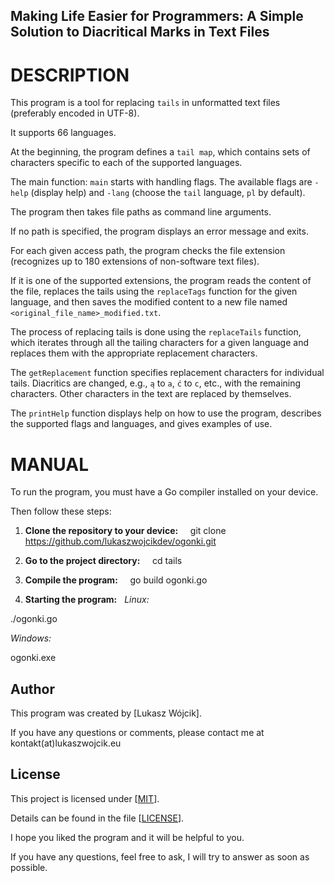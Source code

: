 ## Making Life Easier for Programmers: A Simple Solution to Diacritical Marks in Text Files ##

# DESCRIPTION

This program is a tool for replacing `tails` in unformatted text files (preferably encoded in UTF-8).

It supports 66 languages.

At the beginning, the program defines a `tail map`, which contains sets of characters specific to each of the supported languages.

The main function: `main` starts with handling flags. The available flags are `-help` (display help) and `-lang` <language> (choose the `tail` language, `pl` by default).

The program then takes file paths as command line arguments.

If no path is specified, the program displays an error message and exits.

For each given access path, the program checks the file extension (recognizes up to 180 extensions of non-software text files).

If it is one of the supported extensions, the program reads the content of the file, replaces the tails using the `replaceTags` function for the given language, and then saves the modified content to a new file named `<original_file_name>_modified.txt`.

The process of replacing tails is done using the `replaceTails` function, which iterates through all the tailing characters for a given language and replaces them with the appropriate replacement characters.

The `getReplacement` function specifies replacement characters for individual tails.
Diacritics are changed, e.g., `ą` to `a`, `ć` to `c`, etc., with the remaining characters.
Other characters in the text are replaced by themselves.

The `printHelp` function displays help on how to use the program, describes the supported flags and languages, and gives examples of use.

# MANUAL

To run the program, you must have a Go compiler installed on your device.

Then follow these steps:

1. **Clone the repository to your device:**
   
git clone https://github.com/lukaszwojcikdev/ogonki.git

2. **Go to the project directory:**
   
cd tails

4. **Compile the program:**
   
go build ogonki.go

4. **Starting the program:**
     
*Linux:*

./ogonki.go

*Windows:*

ogonki.exe

## Author

This program was created by [Lukasz Wójcik].

If you have any questions or comments, please contact me at kontakt(at)lukaszwojcik.eu

## License

This project is licensed under [[MIT](https://opensource.org/license/mit/)].

Details can be found in the file [[LICENSE](https://github.com/lukaszwojcikdev/ogonki/blob/main/LICENSE)].

I hope you liked the program and it will be helpful to you.

If you have any questions, feel free to ask, I will try to answer as soon as possible.
